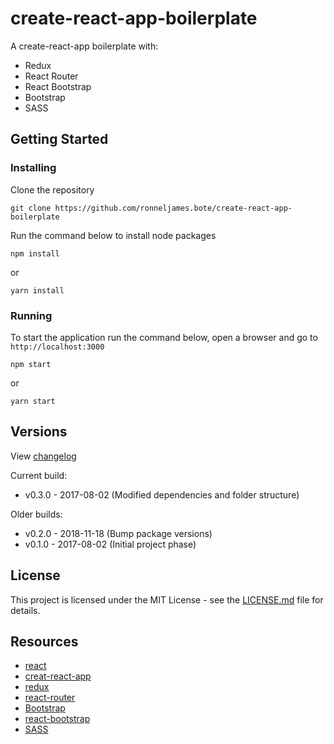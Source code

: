 # create-react-app-boilerplate

A create-react-app boilerplate with:

- Redux
- React Router
- React Bootstrap
- Bootstrap
- SASS

## Getting Started

### Installing

Clone the repository

```
git clone https://github.com/ronneljames.bote/create-react-app-boilerplate
```

Run the command below to install node packages

```
npm install
```

or

```
yarn install
```

### Running

To start the application run the command below, open a browser and go to `http://localhost:3000`

```
npm start
```

or

```
yarn start
```

## Versions

View [changelog](CHANGELOG.md)

Current build:

- v0.3.0 - 2017-08-02 (Modified dependencies and folder structure)

Older builds:

- v0.2.0 - 2018-11-18 (Bump package versions)
- v0.1.0 - 2017-08-02 (Initial project phase)

## License

This project is licensed under the MIT License - see the [LICENSE.md](LICENSE.md) file for details.

## Resources

- [react](https://facebook.github.io/react/)
- [creat-react-app](https://github.com/facebookincubator/create-react-app)
- [redux](http://redux.js.org/)
- [react-router](https://github.com/ReactTraining/react-router)
- [Bootstrap](http://getbootstrap.com/)
- [react-bootstrap](https://github.com/react-bootstrap/react-bootstrap)
- [SASS](http://sass-lang.com/)
